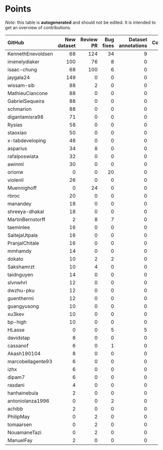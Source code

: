 # Points

_Note_: this table is **autogenerated** and should not be edited. It is intended to get an overview of contributions.

 | GitHub            |   New dataset |   Review PR |   Bug fixes |   Dataset annotations |   Coordination |   Running Models |   New task |   Total |
|:------------------|--------------:|------------:|------------:|----------------------:|---------------:|-----------------:|-----------:|--------:|
| KennethEnevoldsen |            68 |         124 |          34 |                     9 |             11 |                0 |          0 |     246 |
| imenelydiaker     |           100 |          76 |           8 |                     0 |              0 |                0 |          0 |     184 |
| isaac-chung       |            68 |         100 |           6 |                     0 |              4 |                0 |          0 |     178 |
| jaygala24         |           149 |           0 |           0 |                     0 |              0 |                0 |          0 |     149 |
| wissam-sib        |            88 |           2 |           0 |                     0 |              0 |                0 |          0 |      90 |
| MathieuCiancone   |            88 |           0 |           0 |                     0 |              0 |                0 |          0 |      88 |
| GabrielSequeira   |            88 |           0 |           0 |                     0 |              0 |                0 |          0 |      88 |
| schmarion         |            88 |           0 |           0 |                     0 |              0 |                0 |          0 |      88 |
| digantamisra98    |            71 |           0 |           0 |                     0 |              0 |                0 |          0 |      71 |
| Rysias            |            58 |           0 |           0 |                     0 |              0 |                0 |          0 |      58 |
| staoxiao          |            50 |           0 |           0 |                     0 |              0 |                0 |          0 |      50 |
| x-tabdeveloping   |            48 |           0 |           0 |                     0 |              1 |                0 |          0 |      49 |
| asparius          |            34 |           8 |           0 |                     0 |              0 |                0 |          0 |      42 |
| rafalposwiata     |            32 |           0 |           0 |                     0 |              0 |                0 |          0 |      32 |
| awinml            |            30 |           0 |           0 |                     0 |              0 |                0 |          0 |      30 |
| orionw            |             0 |           0 |          20 |                     0 |              0 |                0 |         10 |      30 |
| violenil          |            26 |           0 |           0 |                     0 |              0 |                0 |          0 |      26 |
| Muennighoff       |             0 |          24 |           0 |                     0 |              0 |                0 |          0 |      24 |
| rbroc             |            20 |           0 |           0 |                     0 |              0 |                0 |          0 |      20 |
| manandey          |            18 |           0 |           0 |                     0 |              0 |                0 |          0 |      18 |
| shreeya-dhakal    |            18 |           0 |           0 |                     0 |              0 |                0 |          0 |      18 |
| MartinBernstorff  |             2 |           8 |           7 |                     0 |              0 |                0 |          0 |      17 |
| taeminlee         |            16 |           0 |           0 |                     0 |              0 |                0 |          0 |      16 |
| SaitejaUtpala     |            16 |           0 |           0 |                     0 |              0 |                0 |          0 |      16 |
| PranjalChitale    |            16 |           0 |           0 |                     0 |              0 |                0 |          0 |      16 |
| mmhamdy           |            14 |           0 |           0 |                     0 |              0 |                0 |          0 |      14 |
| dokato            |            10 |           2 |           2 |                     0 |              0 |                0 |          0 |      14 |
| Sakshamrzt        |            10 |           4 |           0 |                     0 |              0 |                0 |          0 |      14 |
| taidnguyen        |            14 |           0 |           0 |                     0 |              0 |                0 |          0 |      14 |
| slvnwhrl          |            12 |           0 |           0 |                     0 |              0 |                0 |          0 |      12 |
| dwzhu-pku         |            12 |           0 |           0 |                     0 |              0 |                0 |          0 |      12 |
| guenthermi        |            12 |           0 |           0 |                     0 |              0 |                0 |          0 |      12 |
| guangyusong       |            10 |           0 |           0 |                     0 |              0 |                0 |          0 |      10 |
| xu3kev            |            10 |           0 |           0 |                     0 |              0 |                0 |          0 |      10 |
| bp-high           |            10 |           0 |           0 |                     0 |              0 |                0 |          0 |      10 |
| HLasse            |             0 |           0 |           5 |                     5 |              0 |                0 |          0 |      10 |
| davidstap         |             8 |           0 |           0 |                     0 |              0 |                0 |          0 |       8 |
| cassanof          |             6 |           0 |           1 |                     0 |              0 |                1 |          0 |       8 |
| Akash190104       |             8 |           0 |           0 |                     0 |              0 |                0 |          0 |       8 |
| marcobellagente93 |             6 |           0 |           0 |                     0 |              0 |                0 |          0 |       6 |
| izhx              |             6 |           0 |           0 |                     0 |              0 |                0 |          0 |       6 |
| dipam7            |             6 |           0 |           0 |                     0 |              0 |                0 |          0 |       6 |
| rasdani           |             4 |           0 |           0 |                     0 |              0 |                0 |          0 |       4 |
| hanhainebula      |             2 |           0 |           0 |                     0 |              0 |                0 |          0 |       2 |
| antoniolanza1996  |             0 |           0 |           2 |                     0 |              0 |                0 |          0 |       2 |
| achibb            |             2 |           0 |           0 |                     0 |              0 |                0 |          0 |       2 |
| PhilipMay         |             0 |           2 |           0 |                     0 |              0 |                0 |          0 |       2 |
| tomaarsen         |             0 |           2 |           0 |                     0 |              0 |                0 |          0 |       2 |
| NouamaneTazi      |             0 |           2 |           0 |                     0 |              0 |                0 |          0 |       2 |
| ManuelFay         |             2 |           0 |           0 |                     0 |              0 |                0 |          0 |       2 |